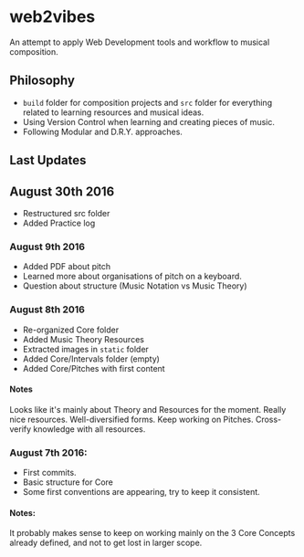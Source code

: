 # web2vibes
An attempt to apply Web Development tools and workflow to musical composition.

## Philosophy
* `build` folder for composition projects and `src` folder for everything related to learning resources and musical ideas.
* Using Version Control when learning and creating pieces of music.
* Following Modular and D.R.Y. approaches.

## Last Updates
## August 30th 2016
* Restructured src folder
* Added Practice log

### August 9th 2016
* Added PDF about pitch
* Learned more about organisations of pitch on a keyboard.
* Question about structure (Music Notation vs Music Theory)

### August 8th 2016
* Re-organized Core folder
* Added Music Theory Resources
* Extracted images in `static` folder
* Added Core/Intervals folder (empty)
* Added Core/Pitches with first content

#### Notes
Looks like it's mainly about Theory and Resources for the moment.
Really nice resources. Well-diversified forms.
Keep working on Pitches. Cross-verify knowledge with all resources.

### August 7th 2016:
* First commits.
* Basic structure for Core
* Some first conventions are appearing, try to keep it consistent.

#### Notes:
It probably makes sense to keep on working mainly on the 3 Core Concepts already defined, and not to get lost in larger scope.


